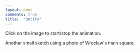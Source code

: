 ```yaml
---
layout: post
comments: true
title:  "Dotify"
---
```



Click on the image to start/stop the animation.

<script src="/p5lab/processing.js" type="text/javascript"></script>
<canvas data-processing-sources="{{ site.url }}/sketches/dotify/dotify.pde"></canvas>

Another small sketch using a photo of Wroclaw's main square.
